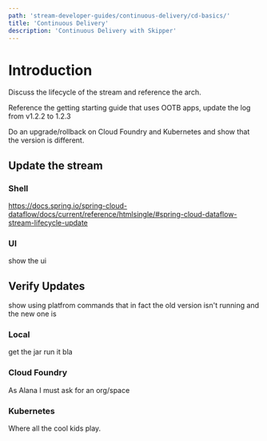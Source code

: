```yaml
---
path: 'stream-developer-guides/continuous-delivery/cd-basics/'
title: 'Continuous Delivery'
description: 'Continuous Delivery with Skipper'
---
```


# Introduction

Discuss the lifecycle of the stream and reference the arch.

Reference the getting starting guide that uses OOTB apps, update the log from v1.2.2 to 1.2.3

Do an upgrade/rollback on Cloud Foundry and Kubernetes and show that the version is different.

## Update the stream

### Shell

https://docs.spring.io/spring-cloud-dataflow/docs/current/reference/htmlsingle/#spring-cloud-dataflow-stream-lifecycle-update

### UI

show the ui

## Verify Updates

show using platfrom commands that in fact the old version isn't running and the new one is

### Local

get the jar run it bla

### Cloud Foundry

As Alana I must ask for an org/space

### Kubernetes

Where all the cool kids play.

